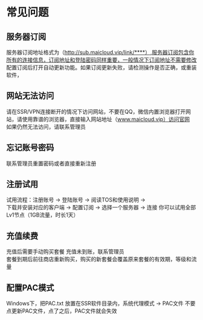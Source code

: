 # 常见问题

## 服务器订阅
服务器订阅地址格式为（http://sub.maicloud.vip/link/****）,服务器订阅包含你所有的连接信息，订阅地址和登陆密码同样重要，一般情况下订阅地址不需要修改  
配置订阅后打开自动更新功能。如果订阅更新失败，请检测操作是否正确，或重装软件，

## 网站无法访问
请在SSR/VPN连接断开的情况下访问网站，不要在QQ，微信内置浏览器打开网站，请使用靠谱的浏览器，直接输入网站地址（www.maicloud.vip）访问官网  
如果仍然无法访问，请联系管理员

## 忘记账号密码
联系管理员重置密码或者直接重新注册

## 注册试用
试用流程：注册账号 -> 登陆账号 -> 阅读TOS和使用说明 ->  
下载并安装对应的客户端 -> 配置订阅 -> 选择一个服务器 -> 连接
你可以试用全部Lv1节点（1GB流量，时长1天）

## 充值续费
充值后需要手动购买套餐
充值未到账，联系管理员  
套餐到期后前往商店重新购买，购买的新套餐会覆盖原来套餐的有效期，等级和流量

## 配置PAC模式
Windows下，把PAC.txt 放置在SSR软件目录内，系统代理模式 -> PAC文件
不要点更新PAC文件，点了之后，PAC文件就会失效
